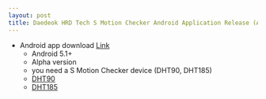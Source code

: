 ```yaml
---
layout: post
title: Daedeok HRD Tech S Motion Checker Android Application Release (Alpha version)
---
```


* Android app download [Link](https://play.google.com/apps/testing/alpha.studysensor.inkyu.studysensor)
  * Android 5.1+
  * Alpha version
  * you need a S Motion Checker device (DHT90, DHT185)
  * [DHT90](http://www.dht100.com/dht90/)
  * [DHT185](http://www.dht100.com/dht185/)
